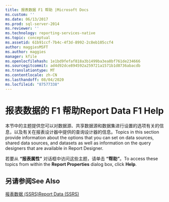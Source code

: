 ```yaml
---
title: 报表数据 F1 帮助 |Microsoft Docs
ms.custom: ''
ms.date: 06/13/2017
ms.prod: sql-server-2014
ms.reviewer: ''
ms.technology: reporting-services-native
ms.topic: conceptual
ms.assetid: 61b91ccf-7b4c-4f3d-8992-2c8eb105ccf4
author: maggiesMSFT
ms.author: maggies
manager: kfile
ms.openlocfilehash: 1e1bd9fefaf818a3b1499ba3ea8bf761de234666
ms.sourcegitcommit: ad4d92dce894592a259721a1571b1d8736abacdb
ms.translationtype: MT
ms.contentlocale: zh-CN
ms.lasthandoff: 08/04/2020
ms.locfileid: "87577338"
---
```

# <a name="report-data-f1-help"></a><span data-ttu-id="a0614-102">报表数据的 F1 帮助</span><span class="sxs-lookup"><span data-stu-id="a0614-102">Report Data F1 Help</span></span>
  <span data-ttu-id="a0614-103">本节中的主题提供您可以对数据源、共享数据源和数据集进行设置的选项有关的信息，以及有关在报表设计器中提供的查询设计器的信息。</span><span class="sxs-lookup"><span data-stu-id="a0614-103">Topics in this section provide information about the options that you can set on data sources, shared data sources, and datasets as well as information on the query designers that are available in Report Designer.</span></span>  
  
 <span data-ttu-id="a0614-104">若要从 **“报表属性”** 对话框中访问这些主题，请单击 **“帮助”**。</span><span class="sxs-lookup"><span data-stu-id="a0614-104">To access these topics from within the **Report Properties** dialog box, click **Help**.</span></span>  
  
## <a name="see-also"></a><span data-ttu-id="a0614-105">另请参阅</span><span class="sxs-lookup"><span data-stu-id="a0614-105">See Also</span></span>  
 [<span data-ttu-id="a0614-106">报表数据 (SSRS)</span><span class="sxs-lookup"><span data-stu-id="a0614-106">Report Data &#40;SSRS&#41;</span></span>](report-data/report-data-ssrs.md)  
  
  

